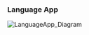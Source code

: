 ### Language App

![LanguageApp_Diagram](https://user-images.githubusercontent.com/24248588/151619278-622d584c-458d-49c8-83a9-4334c0ebece0.png)
